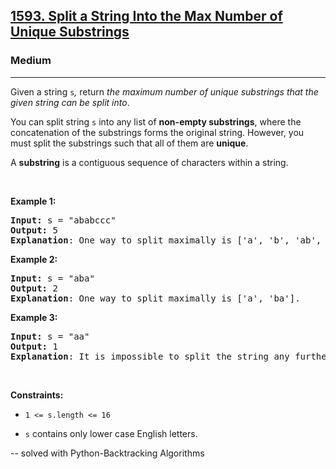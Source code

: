 <h2><a href="https://leetcode.com/problems/split-a-string-into-the-max-number-of-unique-substrings/">1593. Split a String Into the Max Number of Unique Substrings</a></h2><h3>Medium</h3><hr><div><p>Given a string&nbsp;<code>s</code><var>,</var>&nbsp;return <em>the maximum&nbsp;number of unique substrings that the given string can be split into</em>.</p>

<p>You can split string&nbsp;<code>s</code> into any list of&nbsp;<strong>non-empty substrings</strong>, where the concatenation of the substrings forms the original string.&nbsp;However, you must split the substrings such that all of them are <strong>unique</strong>.</p>

<p>A <strong>substring</strong> is a contiguous sequence of characters within a string.</p>

<p>&nbsp;</p>
<p><strong class="example">Example 1:</strong></p>

<pre><strong>Input:</strong> s = "ababccc"
<strong>Output:</strong> 5
<strong>Explanation</strong>: One way to split maximally is ['a', 'b', 'ab', 'c', 'cc']. Splitting like ['a', 'b', 'a', 'b', 'c', 'cc'] is not valid as you have 'a' and 'b' multiple times.
</pre>

<p><strong class="example">Example 2:</strong></p>

<pre><strong>Input:</strong> s = "aba"
<strong>Output:</strong> 2
<strong>Explanation</strong>: One way to split maximally is ['a', 'ba'].
</pre>

<p><strong class="example">Example 3:</strong></p>

<pre><strong>Input:</strong> s = "aa"
<strong>Output:</strong> 1
<strong>Explanation</strong>: It is impossible to split the string any further.
</pre>

<p>&nbsp;</p>
<p><strong>Constraints:</strong></p>

<ul>
	<li>
	<p><code>1 &lt;= s.length&nbsp;&lt;= 16</code></p>
	</li>
	<li>
	<p><code>s</code> contains&nbsp;only lower case English letters.</p>
	</li>
</ul>
</div>

--
solved with Python-Backtracking Algorithms
